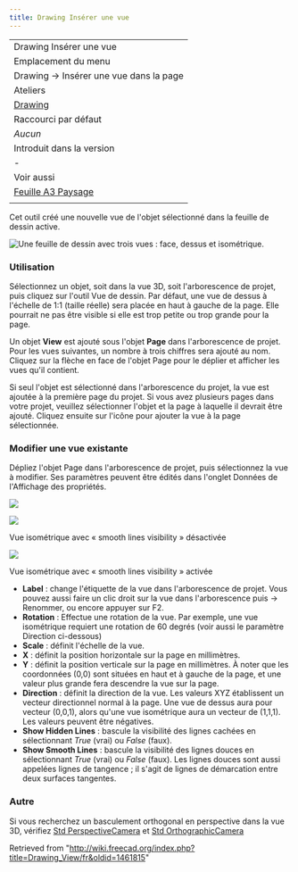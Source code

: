```yaml
---
title: Drawing Insérer une vue
---
```

|  |
| --- |
| Drawing Insérer une vue |
| Emplacement du menu |
| Drawing → Insérer une vue dans la page |
| Ateliers |
| [Drawing](/Drawing_Workbench/fr "Drawing Workbench/fr") |
| Raccourci par défaut |
| *Aucun* |
| Introduit dans la version |
| - |
| Voir aussi |
| [Feuille A3 Paysage](/Drawing_Landscape_A3/fr "Drawing Landscape A3/fr") |
|  |

Cet outil créé une nouvelle vue de l'objet sélectionné dans la feuille de dessin active.

![Une feuille de dessin avec trois vues : face, dessus et isométrique.](/images/Drawing_Views_fr.png)

### Utilisation

Sélectionnez un objet, soit dans la vue 3D, soit l'arborescence de projet, puis cliquez sur l'outil Vue de dessin. Par défaut, une vue de dessus à l'échelle de 1:1 (taille réelle) sera placée en haut à gauche de la page. Elle pourrait ne pas être visible si elle est trop petite ou trop grande pour la page.

Un objet **View** est ajouté sous l'objet **Page** dans l'arborescence de projet. Pour les vues suivantes, un nombre à trois chiffres sera ajouté au nom. Cliquez sur la flèche en face de l'objet Page pour le déplier et afficher les vues qu'il contient.

Si seul l'objet est sélectionné dans l'arborescence du projet, la vue est ajoutée à la première page du projet. Si vous avez plusieurs pages dans votre projet, veuillez sélectionner l'objet et la page à laquelle il devrait être ajouté. Cliquez ensuite sur l'icône pour ajouter la vue à la page sélectionnée.

### Modifier une vue existante

Dépliez l'objet Page dans l'arborescence de projet, puis sélectionnez la vue à modifier. Ses paramètres peuvent être édités dans l'onglet Données de l'Affichage des propriétés.

![](/images/Drawing_View_Properties_fr.png)

![](/images/Drawing_View_Iso.png)

Vue isométrique avec « smooth lines visibility » désactivée

![](/images/Drawing_View_Iso_SmoothLines.png)

Vue isométrique avec « smooth lines visibility » activée

* **Label** : change l'étiquette de la vue dans l'arborescence de projet. Vous pouvez aussi faire un clic droit sur la vue dans l'arborescence puis → Renommer, ou encore appuyer sur F2.
* **Rotation** : Effectue une rotation de la vue. Par exemple, une vue isométrique requiert une rotation de 60 degrés (voir aussi le paramètre Direction ci-dessous)
* **Scale** : définit l'échelle de la vue.
* **X** : définit la position horizontale sur la page en millimètres.
* **Y** : définit la position verticale sur la page en millimètres. À noter que les coordonnées (0,0) sont situées en haut et à gauche de la page, et une valeur plus grande fera descendre la vue sur la page.
* **Direction** : définit la direction de la vue. Les valeurs XYZ établissent un vecteur directionnel normal à la page. Une vue de dessus aura pour vecteur (0,0,1), alors qu'une vue isométrique aura un vecteur de (1,1,1). Les valeurs peuvent être négatives.
* **Show Hidden Lines** : bascule la visibilité des lignes cachées en sélectionnant *True* (vrai) ou *False* (faux).
* **Show Smooth Lines** : bascule la visibilité des lignes douces en sélectionnant *True* (vrai) ou *False* (faux). Les lignes douces sont aussi appelées lignes de tangence ; il s'agit de lignes de démarcation entre deux surfaces tangentes.

### Autre

Si vous recherchez un basculement orthogonal en perspective dans la vue 3D, vérifiez [Std PerspectiveCamera](/Std_PerspectiveCamera/fr "Std PerspectiveCamera/fr") et [Std OrthographicCamera](/Std_OrthographicCamera/fr "Std OrthographicCamera/fr")

Retrieved from "<http://wiki.freecad.org/index.php?title=Drawing_View/fr&oldid=1461815>"
